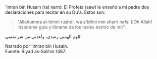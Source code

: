 'Imran bin Husain (ra) narró: El Profeta (saw) le enseñó a mi padre dos declaraciones para recitar en su Du'a. Estos son:

>"Allahumma al-himni rushdi, wa a'idhni min sharri nafsi (¡Oh Allah! Inspírame guía y líbrame de los males dentro de mí)".

‏اللهم ألهمني رشدي، وأعذني من شر نفسي

Narrado por 'Imran bin Husain.<br>
Fuente: Riyad as-Salihin 1487.
